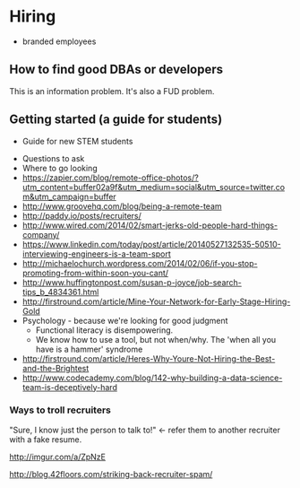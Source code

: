 # Hiring

* branded employees



## How to find good DBAs or developers
This is an information problem. It's also a FUD problem. 

## Getting started (a guide for students)
- Guide for new STEM students

* Questions to ask
* Where to go looking
* https://zapier.com/blog/remote-office-photos/?utm_content=buffer02a9f&utm_medium=social&utm_source=twitter.com&utm_campaign=buffer
* http://www.groovehq.com/blog/being-a-remote-team
* http://paddy.io/posts/recruiters/
* http://www.wired.com/2014/02/smart-jerks-old-people-hard-things-company/
* https://www.linkedin.com/today/post/article/20140527132535-50510-interviewing-engineers-is-a-team-sport
* http://michaelochurch.wordpress.com/2014/02/06/if-you-stop-promoting-from-within-soon-you-cant/
* http://www.huffingtonpost.com/susan-p-joyce/job-search-tips_b_4834361.html
* http://firstround.com/article/Mine-Your-Network-for-Early-Stage-Hiring-Gold
* Psychology - because we're looking for good judgment
   * Functional literacy is disempowering.
   * We know how to use a tool, but not when/why. The 'when all you have is a hammer' syndrome
* http://firstround.com/article/Heres-Why-Youre-Not-Hiring-the-Best-and-the-Brightest
* http://www.codecademy.com/blog/142-why-building-a-data-science-team-is-deceptively-hard

### Ways to troll recruiters

"Sure, I know just the person to talk to!" <- refer them to another recruiter with a fake resume.

http://imgur.com/a/ZpNzE

http://blog.42floors.com/striking-back-recruiter-spam/